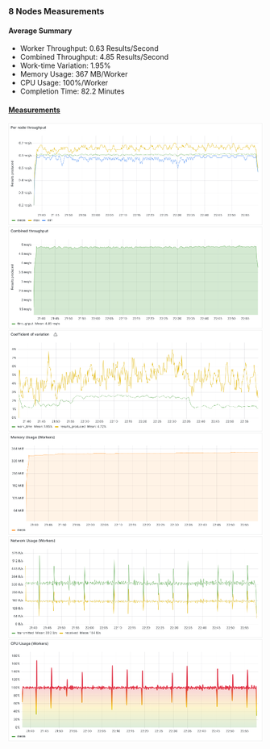 ### 8 Nodes Measurements

#### Average Summary

- Worker Throughput: 0.63 Results/Second
- Combined Throughput: 4.85 Results/Second
- Work-time Variation: 1.95%
- Memory Usage: 367 MB/Worker
- CPU Usage: 100%/Worker
- Completion Time: 82.2 Minutes

#### [Measurements](https://snapshots.raintank.io/dashboard/snapshot/0hEM8F98ekRT8CHEtvL7DtGREMET3KCc)

![Worker_throughput](Per%20node%20throughput.png)
![Combined_throughput](Combined%20throughput.png)
![Variation](Coefficient%20of%20variation.png)
![Memory](Memory%20Usage%20(Workers).png)
![Network](Network%20Usage%20(Workers).png)
![CPU](CPU%20Usage%20(Workers).png)
